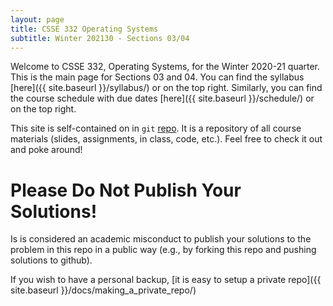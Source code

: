 ```yaml
---
layout: page 
title: CSSE 332 Operating Systems
subtitle: Winter 202130 - Sections 03/04
---
```


Welcome to CSSE 332, Operating Systems, for the Winter 2020-21 quarter. This is the main page for
Sections 03 and 04. You can find the syllabus [here]({{ site.baseurl }}/syllabus/) or on the top
right. Similarly, you can find the course schedule with due dates [here]({{ site.baseurl
}}/schedule/) or on the top right. 

This site is self-contained on in `git` [repo](https://github.com/rhit-csse332/csse332-202130.git).
It is a repository of all course materials (slides, assignments, in class, code, etc.). Feel free to
check it out and poke around!

# Please Do Not Publish Your Solutions!
Is is considered an academic misconduct to publish your solutions to the problem
in this repo in a public way (e.g., by forking this repo and pushing solutions
to github). 

If you wish to have a personal backup, [it is easy to setup a private repo]({{ site.baseurl
}}/docs/making_a_private_repo/)
